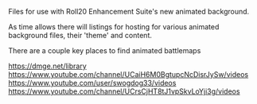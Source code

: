 Files for use with Roll20 Enhancement Suite's new animated background.

As time allows there will listings for hosting for various animated background files, their 'theme' and content.


There are a couple key places to find animated battlemaps


https://dmge.net/library
https://www.youtube.com/channel/UCaiH6M0BgtupcNcDisrJySw/videos
https://www.youtube.com/user/swogdog33/videos
https://www.youtube.com/channel/UCrsCjHT8tJ1vpSkvLoYji3g/videos
